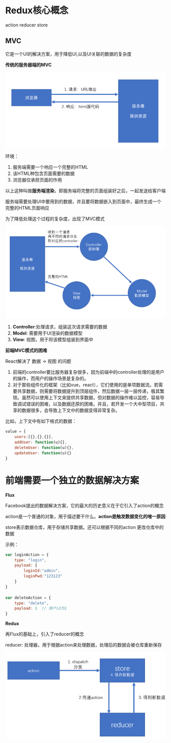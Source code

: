 <!--
 * @Descripttion: 
 * @version: 
 * @Author: WangQing
 * @email: 2749374330@qq.com
 * @Date: 2019-11-26 15:34:01
 * @LastEditors: WangQing
 * @LastEditTime: 2019-11-26 16:33:29
 -->
# Redux核心概念

action reducer store

## MVC

它是一个UI的解决方案，用于降低UI,以及UI关联的数据的复杂度

**传统的服务器端的MVC**

![](images/2019-11-26-15-46-32.png)

环境：

1. 服务端需要一个响应一个完整的HTML
2. 该HTML种包含页面需要的数据
3. 浏览器仅承担页面的作用

以上这种叫做**服务端渲染**，即服务端将完整的页面组装好之后，一起发送给客户端

服务端需要处理UI中要用到的数据，并且要将数据嵌入到页面中，最终生成一个完整的HTML页面响应

为了降低处理这个过程的复杂度，出现了MVC模式

![](images/2019-11-26-16-02-30.png)

1. **Controller**:处理请求，组装这次请求需要的数据
2. **Model**: 需要用于UI渲染的数据模型
3. **View**: 视图，用于将该模型组装到界面中

**前端MVC模式的困难**

React解决了     数据 -> 视图    的问题

1. 前端的controller要比服务器复杂很多，因为前端中的controller处理的是用户的操作，而用户的操作场景是复杂的。
2. 对于那些组件化的框架（比如vue，react），它们使用的是单项数据流。若需要共享数据，则需要将数据提升到顶层组件，然后数据一层一层传递，极其繁琐。虽然可以使用上下文来提供共享数据，但对数据的操作难以监控，容易导致调试错误的困难，以及数据还原的困难。并且，若开发一个大中型项目，共享的数据很多，会导致上下文中的数据变得非常复杂。

比如，上下文中有如下格式的数据：

```js
value = {
    users:[{},{},{}],
    addUser: function(u){},
    deleteUser: function(u){},
    updateUser: function(u){}
}
```

# 前端需要一个独立的数据解决方案

**Flux**

Facebook提出的数据解决方案，它的最大的历史意义在于它引入了action的概念

action是一个普通的对象，用于描述要干什么。**action是触发数据变化的唯一原因**

store表示数据仓库，用于存储共享数据。还可以根据不同的action 更改仓库中的数据

示例：

```js
var loginAction = {
    type: "login",
    payload: {
        loginId:"admin",
        loginPwd:"123123"
    }
}

var deleteAction = {
    type: "delete",
    payload: 1  // 用户id为1
}
```

**Redux**

再Flux的基础上，引入了reducer的概念

reducer: 处理器，用于根据action来处理数据，处理后的数据会被仓库重新保存

![](images/2019-11-26-16-28-46.png)